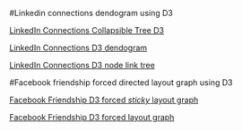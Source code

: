 #Linkedin connections dendogram using D3

[LinkedIn Connections Collapsible Tree D3](http://adidonato.github.io/linkedin/collapsible_tree.html)

[LinkedIn Connections D3 dendogram](http://adidonato.github.io/linkedin/dendogram.html)

[LinkedIn Connections D3 node link tree](http://adidonato.github.io/linkedin/node_link_tree.html)

#Facebook friendship forced directed layout graph using D3

[Facebook Friendship D3 forced *sticky* layout graph](http://adidonato.github.io/facebook/sticky.html)

[Facebook Friendship D3 forced layout graph](http://adidonato.github.io/facebook/fb-redirected.html)
